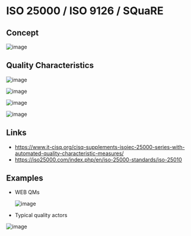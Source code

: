 
# ISO 25000 / ISO 9126 / SQuaRE

## Concept 

![image](https://github.com/user-attachments/assets/533f4d32-d55d-4e56-a96d-e1e8bc8ba7c9)


## Quality Characteristics 

![image](https://github.com/user-attachments/assets/48edff4a-3314-4b07-ae4e-3e0df38c3075)

![image](https://github.com/user-attachments/assets/3e8df964-e242-45ea-99ab-4b675c83039a)

![image](https://github.com/user-attachments/assets/f6f80b2c-5b50-4de8-8c33-447d1f3e326a)

![image](https://github.com/user-attachments/assets/2d08c2f7-4324-46e9-b8f4-460352ad4df4)


## Links
- https://www.it-cisq.org/cisq-supplements-isoiec-25000-series-with-automated-quality-characteristic-measures/
- https://iso25000.com/index.php/en/iso-25000-standards/iso-25010

## Examples

- WEB QMs
 
  ![image](https://github.com/user-attachments/assets/734245dd-4d08-41f8-9b3e-6f60e6580bd4)

- Typical quality actors

![image](https://github.com/user-attachments/assets/4dc9b563-fc92-4444-b99e-c5501a09f174)
